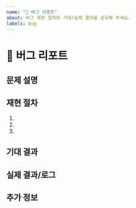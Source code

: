 ```yaml
---
name: "🐛 버그 리포트"
about: 버그 재현 절차와 기대/실제 결과를 공유해 주세요.
labels: bug
---
```


# 🐛 버그 리포트

## 문제 설명
<!-- 어떤 문제가 발생했는지 간단히 설명해 주세요. -->

## 재현 절차
 
1.
2.
3.

## 기대 결과

## 실제 결과/로그

## 추가 정보
